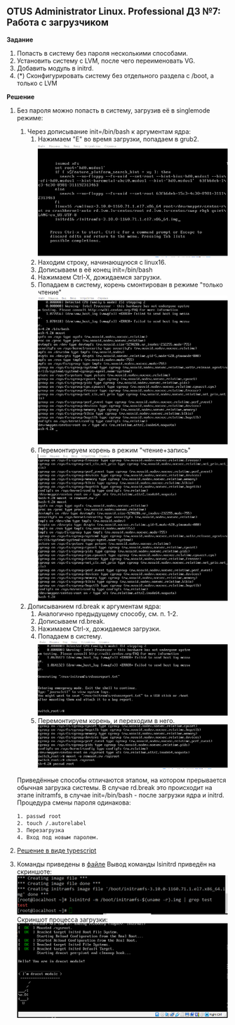 ## OTUS Administrator Linux. Professional ДЗ №7: Работа с загрузчиком

**Задание**

1. Попасть в систему без пароля несколькими способами.
2. Установить систему с LVM, после чего переименовать VG.
3. Добавить модуль в initrd.
4. (\*) Сконфигурировать систему без отдельного раздела с /boot, а только с LVM

**Решение**

1.  Без пароля можно попасть в систему, загрузив её в singlemode режиме:

    1. Через дописывание init=/bin/bash к аргументам ядра:
       1. Нажимаем "Е" во время загрузки, попадаем в grub2.
          ![before](./before.png)
       2. Находим строку, начинающуюся с linux16.
       3. Дописываем в её конец init=/bin/bash
       4. Нажимаем Ctrl-X, дожидаемся загрузки.
       5. Попадаем в систему, корень смонтирован в режиме "только чтение"
          ![init-bin-ro](./init_bin-sh.png)
       6. Перемонтируем корень в режим "чтение+запись"
          ![init-bin-remount](./init_bin-sh-remount-rw.png)
    2. Дописыванием rd.break к аргументам ядра:
       1. Аналогично предыдущему способу, см. п. 1-2.
       2. Дописываем rd.break.
       3. Нажимаем Ctrl-x, дожидаемся загрузки.
       4. Попадаем в систему.
          ![rd.break](./rdbreak.png)
       5. Перемонтируем корень, и переходим в него.
          ![rd-break-remount](./rdbreak_remount_chroot.png)

    Приведённые способы отличаются этапом, на котором прерывается обычная загрузка системы. В случае rd.break это происходит на этапе initramfs, в случае init=/bin/bash - после загрузки ядра и initrd. Процедура смены пароля одинакова:

        1. passwd root
        2. touch /.autorelabel
        3. Перезагрузка
        4. Вход под новым паролем.

2.  [Решение в виде typescript](./typescript.md)

3.  Команды приведены в [файле](./initrd.md)
    Вывод команды lsinitrd приведён на скриншоте:
    ![1](./lsinitrd.png)
    Скриншот процесса загрузки:
    ![2](./bootscreenshot.png)

